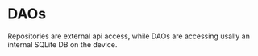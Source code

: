 # DAOs

Repositories are external api access, while DAOs are accessing usally an internal SQLite DB on the device.